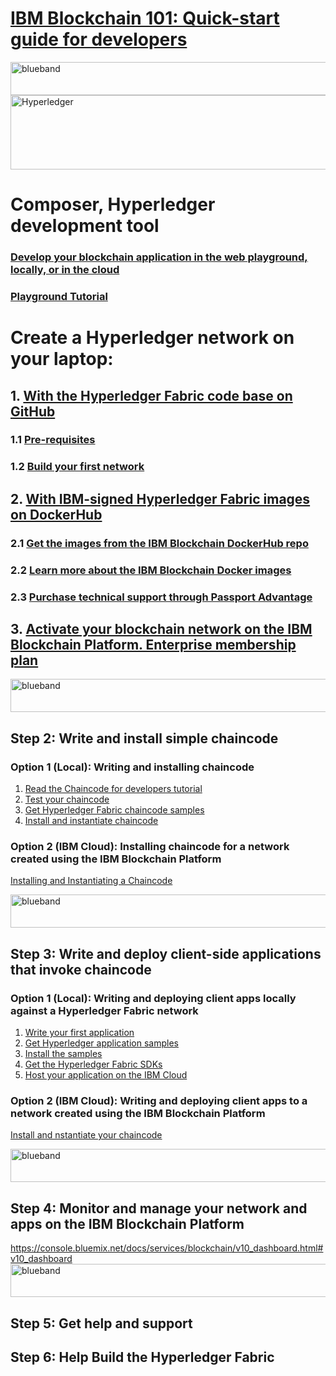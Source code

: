# [IBM Blockchain 101: Quick-start guide for developers](https://www.ibm.com/developerworks/cloud/library/cl-ibm-blockchain-101-quick-start-guide-for-developers-bluemix-trs/index.html)

<img src="https://farm5.staticflickr.com/4503/37148677233_71edc5a37b_o.png" width="1041" height="53" alt="blueband">

<img src="https://farm5.staticflickr.com/4466/37215863804_30d3593d56_z.jpg" width="550" height="119" alt="Hyperledger">

# Composer, Hyperledger development tool
### [Develop your blockchain application in the web playground, locally, or in the cloud](https://developer.ibm.com/blockchain/sandbox/) 
### [Playground Tutorial](https://hyperledger.github.io/composer/tutorials/playground-guide.html)

# Create a Hyperledger network on your laptop:
## 1. [With the Hyperledger Fabric code base on GitHub](http://hyperledger-fabric.readthedocs.io/en/latest/getting_started.html)
### 1.1 [Pre-requisites](http://hyperledger-fabric.readthedocs.io/en/latest/getting_started.html)
### 1.2 [Build your first network](http://hyperledger-fabric.readthedocs.io/en/latest/build_network.html)

## 2. [With IBM-signed Hyperledger Fabric images on DockerHub](https://hub.docker.com/r/ibmblockchain/)
### 2.1 [Get the images from the IBM Blockchain DockerHub repo](https://hub.docker.com/r/ibmblockchain/)
### 2.2 [Learn more about the IBM Blockchain Docker images](https://hub.docker.com/r/ibmblockchain/fabric-tools/)
### 2.3 [Purchase technical support through Passport Advantage](https://www-01.ibm.com/software/passportadvantage/)
##  3. [Activate your blockchain network on the IBM Blockchain Platform. Enterprise membership plan](https://console.bluemix.net/catalog/services/blockchain?cm_sp=dw-bluemix-_-cl-ibm-blockchain-101-quick-start-guide-for-developers-bluemix-trs-_-article)

<img src="https://farm5.staticflickr.com/4503/37148677233_71edc5a37b_o.png" width="1041" height="53" alt="blueband">

## Step 2: Write and install simple chaincode
### Option 1 (Local): Writing and installing chaincode

1. [Read the Chaincode for developers tutorial](http://hyperledger-fabric.readthedocs.io/en/latest/chaincode4ade.html) 
2. [Test your chaincode](http://hyperledger-fabric.readthedocs.io/en/latest/chaincode4ade.html#testing-new-chaincode)
3. [Get Hyperledger Fabric chaincode samples](https://github.com/hyperledger/fabric-samples/tree/master/chaincode)
4. [Install and instantiate chaincode](http://hyperledger-fabric.readthedocs.io/en/latest/chaincode4noah.html)

### Option 2 (IBM Cloud): Installing chaincode for a network created using the IBM Blockchain Platform

[Installing and Instantiating a Chaincode](https://console.bluemix.net/docs/services/blockchain/howto/install_instantiate_chaincode.html#installing-and-instantiating-a-chaincode)

<img src="https://farm5.staticflickr.com/4503/37148677233_71edc5a37b_o.png" width="1041" height="53" alt="blueband">

## Step 3: Write and deploy client-side applications that invoke chaincode
### Option 1 (Local): Writing and deploying client apps locally against a Hyperledger Fabric network

1. [Write your first application](http://hyperledger-fabric.readthedocs.io/en/latest/write_first_app.html)
2. [Get Hyperledger application samples](https://github.com/hyperledger/fabric-samples)
3. [Install the samples](http://hyperledger-fabric.readthedocs.io/en/latest/samples.html)
4. [Get the Hyperledger Fabric SDKs](http://hyperledger-fabric.readthedocs.io/en/latest/fabric-sdks.html)
5. [Host your application on the IBM Cloud](https://console.bluemix.net/docs/services/blockchain/v10_application.html#hosting-applications?cm_sp=dw-bluemix-_-cl-ibm-blockchain-101-quick-start-guide-for-developers-bluemix-trs-_-article)

### Option 2 (IBM Cloud): Writing and deploying client apps to a network created using the IBM Blockchain Platform
[Install and nstantiate your chaincode](https://console.bluemix.net/docs/services/blockchain/howto/install_instantiate_chaincode.html#installing-and-instantiating-a-chaincode)

<img src="https://farm5.staticflickr.com/4503/37148677233_71edc5a37b_o.png" width="1041" height="53" alt="blueband">

## Step 4: Monitor and manage your network and apps on the IBM Blockchain Platform
https://console.bluemix.net/docs/services/blockchain/v10_dashboard.html#v10_dashboard
<img src="https://farm5.staticflickr.com/4503/37148677233_71edc5a37b_o.png" width="1041" height="53" alt="blueband">

## Step 5: Get help and support

## Step 6: Help Build the Hyperledger Fabric

